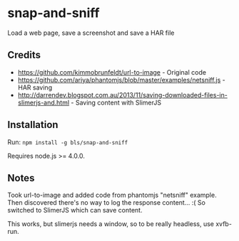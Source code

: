 # snap-and-sniff
Load a web page, save a screenshot and save a HAR file

## Credits

* https://github.com/kimmobrunfeldt/url-to-image - Original code
* https://github.com/ariya/phantomjs/blob/master/examples/netsniff.js - HAR saving
* http://darrendev.blogspot.com.au/2013/11/saving-downloaded-files-in-slimerjs-and.html - Saving content with SlimerJS

## Installation

Run: `npm install -g bls/snap-and-sniff`

Requires node.js >= 4.0.0.

## Notes

Took url-to-image and added code from phantomjs "netsniff" example. Then discovered there's no way
to log the response content... :(   So switched to SlimerJS which can save content.

This works, but slimerjs needs a window, so to be really headless, use xvfb-run.

